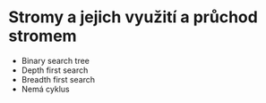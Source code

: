 # Stromy a jejich využití a průchod stromem

- Binary search tree
- Depth first search
- Breadth first search
- Nemá cyklus